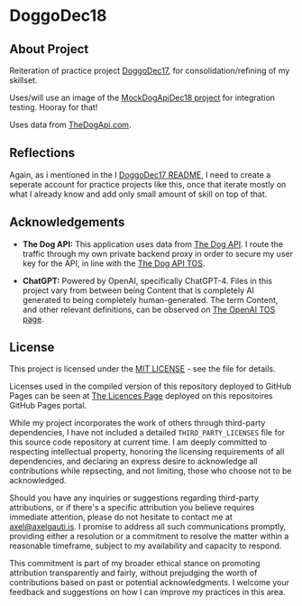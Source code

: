 # DoggoDec18
## About Project
Reiteration of practice project [DoggoDec17](https://github.com/mittons/doggoDec17), for consolidation/refining of my skillset.

Uses/will use an image of the [MockDogApiDec18 project](https://github.com/mittons/MockDogApiDec18) for integration testing. Hooray for that!

Uses data from [TheDogApi.com](https://thedogapi.com/).

## Reflections
Again, as i mentioned in the I [DoggoDec17 README](https://github.com/mittons/doggoDec17), I need to create a seperate account for practice projects like this, once that iterate mostly on what I already know and add only small amount of skill on top of that.

## Acknowledgements
- **The Dog API:** This application uses data from [The Dog API](https://www.thedogapi.com). I route the traffic through my own private backend proxy in order to secure my user key for the API, in line with the [The Dog API TOS](https://thedogapi.com/terms).

- **ChatGPT:** Powered by OpenAI, specifically ChatGPT-4. Files in this project vary from between being Content that is completely AI generated to being completely human-generated. The term Content, and other relevant definitions, can be observed on [The OpenAI TOS page](https://openai.com/policies/terms-of-use#using-our-services).

## License
This project is licensed under the [MIT LICENSE](LICENSE) - see the file for details.

Licenses used in the compiled version of this repository deployed to GitHub Pages can be seen at [The Licences Page](https://mittons.github.io/DoggoDec18/LICENCE.html) deployed on this repositoires GitHub Pages portal.

While my project incorporates the work of others through third-party dependencies, I have not included a detailed `THIRD_PARTY_LICENSES` file for this source code repository at current time. I am deeply committed to respecting intellectual property, honoring the licensing requirements of all dependencies, and declaring an express desire to acknowledge all contributions while repsecting, and not limiting, those who choose not to be acknowledged.

Should you have any inquiries or suggestions regarding third-party attributions, or if there's a specific attribution you believe requires immediate attention, please do not hesitate to contact me at axel@axelgauti.is. I promise to address all such communications promptly, providing either a resolution or a commitment to resolve the matter within a reasonable timeframe, subject to my availability and capacity to respond.

This commitment is part of my broader ethical stance on promoting attribution transparently and fairly, without prejudging the worth of contributions based on past or potential acknowledgments. I welcome your feedback and suggestions on how I can improve my practices in this area.
